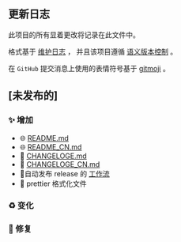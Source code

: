 ## 更新日志

此项目的所有显着更改将记录在此文件中。

格式基于 [维护日志](https://keepachangelog.com/zh-CN/1.0.0/) ，
并且该项目遵循 [语义版本控制](https://semver.org/spec/v2.0.0.html) 。

在 `GitHub` 提交消息上使用的表情符号基于 [gitmoji](https://gitmoji.carloscuesta.me/) 。

## [未发布的]

### ✨ 增加

- 🌐 [README.md](./README.md)
- 🌐 [README_CN.md](./README_CN.md)
- 📝 [CHANGELOGE.md](./CHANGELOGE.md)
- 📝 [CHANGELOGE_CN.md](./CHANGELOG_CN.md)
- 👷自动发布 release 的 [工作流](./.github/workflows/autoRelease.yml)
- 👷  prettier 格式化文件

### ♻️ 变化

### 🐛 修复

[Unreleased]: https://github.com/olivierlacan/keep-a-changelog/compare/v1.0.0...HEAD
[1.0.0]: https://github.com/mindsers/changelog-reader-action/compare/v1.0.0
